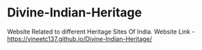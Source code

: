 # Divine-Indian-Heritage
Website Related to different Heritage Sites Of India.
Website Link - https://vineetc137.github.io/Divine-Indian-Heritage/
